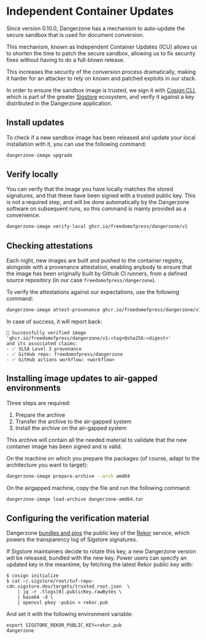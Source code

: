 # Independent Container Updates

Since version 0.10.0, Dangerzone has a mechanism to auto-update the secure sandbox that is used for document conversion.

This mechanism, known as Independent Container Updates (ICU) allows us to shorten the time to patch the secure sandbox, allowing us to fix security fixes without having to do a full-blown release.

This increases the security of the conversion process dramatically, making it harder for an attacker to rely on known and patched exploits in our stack.

In order to ensure the sandbox image is trusted, we sign it with [Cosign CLI](https://github.com/sigstore/cosign), which is part of the greater [Sigstore](https://www.sigstore.dev/) ecosystem, and verify it against a key distributed in the Dangerzone application.

## Install updates

To check if a new sandbox image has been released and update your local installation with it, you can use the following command:

```bash
dangerzone-image upgrade
```

## Verify locally

You can verify that the image you have locally matches the stored signatures, and that these have been signed with a trusted public key. This is not a required step, and will be done automatically by the Dangerzone software on subsequent runs, so this command is mainly provided as a convenience.

```bash
dangerzone-image verify-local ghcr.io/freedomofpress/dangerzone/v1
```

## Checking attestations

Each night, new images are built and pushed to the container registry, alongside
with a provenance attestation, enabling anybody to ensure that the image has
been originally built by Github CI runners, from a defined source repository (in our case `freedomofpress/dangerzone`).

To verify the attestations against our expectations, use the following command:

```bash
dangerzone-image attest-provenance ghcr.io/freedomofpress/dangerzone/v1 --repository freedomofpress/dangerzone
```

In case of success, it will report back:

```
🎉 Successfully verified image
'ghcr.io/freedomofpress/dangerzone/v1:<tag>@sha256:<digest>'
and its associated claims:
- ✅ SLSA Level 3 provenance
- ✅ GitHub repo: freedomofpress/dangerzone
- ✅ GitHub actions workflow: <workflow>
```

## Installing image updates to air-gapped environments

Three steps are required:

1. Prepare the archive
2. Transfer the archive to the air-gapped system
3. Install the archive on the air-gapped system

This archive will contain all the needed material to validate that the new container image has been signed and is valid.

On the machine on which you prepare the packages (of course, adapt to the architecture you want to target):

```bash
dangerzone-image prepare-archive --arch amd64
```

On the airgapped machine, copy the file and run the following command:

```bash
dangerzone-image load-archive dangerzone-amd64.tar
```

## Configuring the verification material

Dangerzone [bundles and pins](https://github.com/freedomofpress/dangerzone/issues/1280#issuecomment-3422977474)
the public key of the [Rekor](https://docs.sigstore.dev/logging/overview/)
service, which powers the transparency log of Sigstore signatures.

If Sigstore maintainers decide to rotate this key, a new Dangerzone version will
be released, bundled with the new key. Power users can specify an updated key in
the meantime, by fetching the latest Rekor public key with:

```
$ cosign initialize
$ cat ~/.sigstore/root/tuf-repo-cdn.sigstore.dev/targets/trusted_root.json  \
    | jq -r .tlogs[0].publicKey.rawBytes \
    | base64 -d \
    | openssl pkey -pubin > rekor.pub
```

And set it with the following environment variable:

```
export SIGSTORE_REKOR_PUBLIC_KEY=rekor.pub
dangerzone
```
